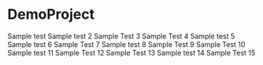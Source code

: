 # DemoProject

Sample test
Sample test 2
Sample Test 3
Sample Test 4
Sample test 5
Sample test 6
Sample Test 7
Sample test 8
Sample Test 9
Sample Test 10
Sample test 11
Sample Test 12
Sample Test 13
Sample test 14
Sample Test 15

